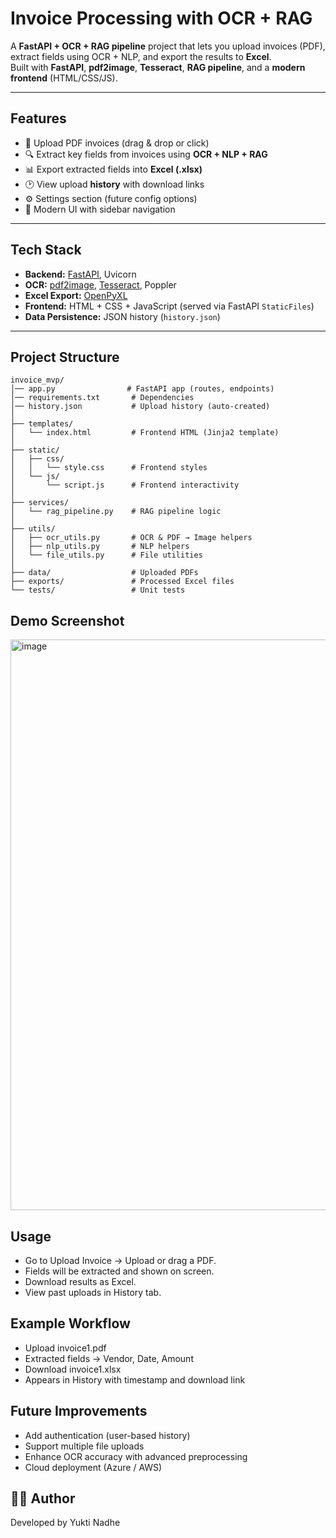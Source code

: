 # Invoice Processing with OCR + RAG

A **FastAPI + OCR + RAG pipeline** project that lets you upload invoices (PDF), extract fields using OCR + NLP, and export the results to **Excel**.  
Built with **FastAPI**, **pdf2image**, **Tesseract**, **RAG pipeline**, and a **modern frontend** (HTML/CSS/JS).

---

## Features

- 📂 Upload PDF invoices (drag & drop or click)
- 🔍 Extract key fields from invoices using **OCR + NLP + RAG**
- 📊 Export extracted fields into **Excel (.xlsx)**
- 🕑 View upload **history** with download links
- ⚙️ Settings section (future config options)
- 🎨 Modern UI with sidebar navigation

---

## Tech Stack

- **Backend:** [FastAPI](https://fastapi.tiangolo.com/), Uvicorn  
- **OCR:** [pdf2image](https://pypi.org/project/pdf2image/), [Tesseract](https://github.com/tesseract-ocr/tesseract), Poppler  
- **Excel Export:** [OpenPyXL](https://openpyxl.readthedocs.io/)  
- **Frontend:** HTML + CSS + JavaScript (served via FastAPI `StaticFiles`)  
- **Data Persistence:** JSON history (`history.json`)  

---

## Project Structure

```text
invoice_mvp/
│── app.py                # FastAPI app (routes, endpoints)
│── requirements.txt       # Dependencies
│── history.json           # Upload history (auto-created)
│
├── templates/
│   └── index.html         # Frontend HTML (Jinja2 template)
│
├── static/
│   ├── css/
│   │   └── style.css      # Frontend styles
│   └── js/
│       └── script.js      # Frontend interactivity
│
├── services/
│   └── rag_pipeline.py    # RAG pipeline logic
│
├── utils/
│   ├── ocr_utils.py       # OCR & PDF → Image helpers
│   ├── nlp_utils.py       # NLP helpers
│   └── file_utils.py      # File utilities
│
├── data/                  # Uploaded PDFs
├── exports/               # Processed Excel files
└── tests/                 # Unit tests
```

## Demo Screenshot
<img width="1918" height="913" alt="image" src="https://github.com/user-attachments/assets/443df4be-0b5f-4b14-a9f7-7ea05f38c169" />


## Usage

- Go to Upload Invoice → Upload or drag a PDF.
- Fields will be extracted and shown on screen.
- Download results as Excel.
- View past uploads in History tab.

## Example Workflow

- Upload invoice1.pdf
- Extracted fields → Vendor, Date, Amount
- Download invoice1.xlsx
- Appears in History with timestamp and download link

## Future Improvements

- Add authentication (user-based history)
- Support multiple file uploads
- Enhance OCR accuracy with advanced preprocessing
- Cloud deployment (Azure / AWS)

## 👨‍💻 Author
Developed by Yukti Nadhe
